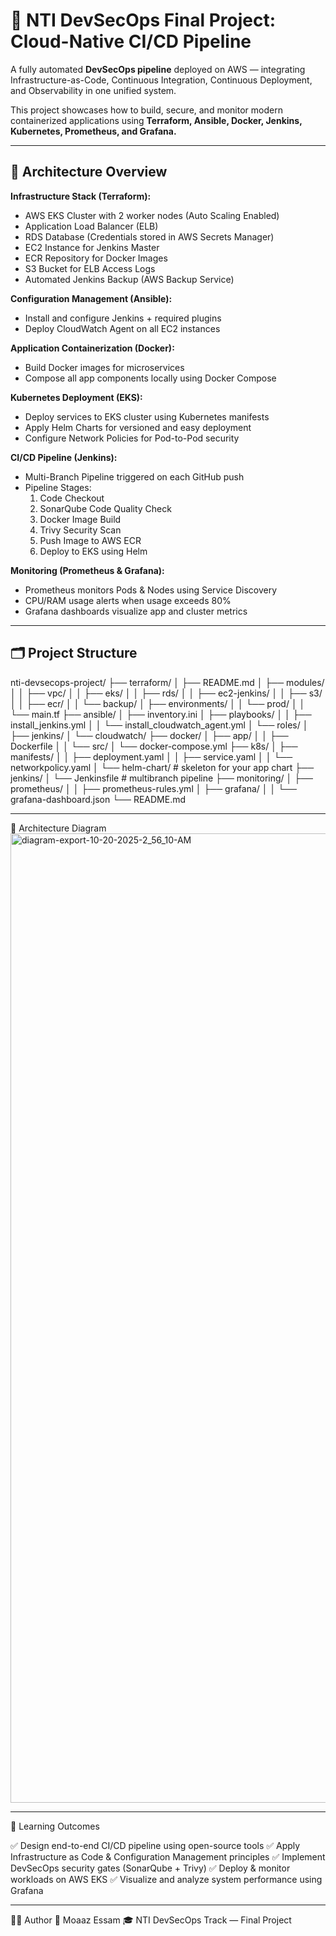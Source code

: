 # 🚀 NTI DevSecOps Final Project: Cloud-Native CI/CD Pipeline

A fully automated **DevSecOps pipeline** deployed on AWS — integrating Infrastructure-as-Code, Continuous Integration, Continuous Deployment, and Observability in one unified system.

This project showcases how to build, secure, and monitor modern containerized applications using **Terraform, Ansible, Docker, Jenkins, Kubernetes, Prometheus, and Grafana.**

------------------------------------------------------------

## 🧱 Architecture Overview

**Infrastructure Stack (Terraform):**
- AWS EKS Cluster with 2 worker nodes (Auto Scaling Enabled)
- Application Load Balancer (ELB)
- RDS Database (Credentials stored in AWS Secrets Manager)
- EC2 Instance for Jenkins Master
- ECR Repository for Docker Images
- S3 Bucket for ELB Access Logs
- Automated Jenkins Backup (AWS Backup Service)

**Configuration Management (Ansible):**
- Install and configure Jenkins + required plugins  
- Deploy CloudWatch Agent on all EC2 instances

**Application Containerization (Docker):**
- Build Docker images for microservices  
- Compose all app components locally using Docker Compose

**Kubernetes Deployment (EKS):**
- Deploy services to EKS cluster using Kubernetes manifests  
- Apply Helm Charts for versioned and easy deployment  
- Configure Network Policies for Pod-to-Pod security

**CI/CD Pipeline (Jenkins):**
- Multi-Branch Pipeline triggered on each GitHub push  
- Pipeline Stages:
  1. Code Checkout  
  2. SonarQube Code Quality Check  
  3. Docker Image Build  
  4. Trivy Security Scan  
  5. Push Image to AWS ECR  
  6. Deploy to EKS using Helm

**Monitoring (Prometheus & Grafana):**
- Prometheus monitors Pods & Nodes using Service Discovery  
- CPU/RAM usage alerts when usage exceeds 80%  
- Grafana dashboards visualize app and cluster metrics

--------------------------------------------------

## 🗂️ Project Structure
nti-devsecops-project/
├── terraform/
│   ├── README.md
│   ├── modules/
│   │   ├── vpc/
│   │   ├── eks/
│   │   ├── rds/
│   │   ├── ec2-jenkins/
│   │   ├── s3/
│   │   ├── ecr/
│   │   └── backup/
│   ├── environments/
│   │   └── prod/
│   │       └── main.tf
├── ansible/
│   ├── inventory.ini
│   ├── playbooks/
│   │   ├── install_jenkins.yml
│   │   └── install_cloudwatch_agent.yml
│   └── roles/
│       ├── jenkins/
│       └── cloudwatch/
├── docker/
│   ├── app/
│   │   ├── Dockerfile
│   │   └── src/
│   └── docker-compose.yml
├── k8s/
│   ├── manifests/
│   │   ├── deployment.yaml
│   │   ├── service.yaml
│   │   └── networkpolicy.yaml
│   └── helm-chart/   # skeleton for your app chart
├── jenkins/
│   └── Jenkinsfile   # multibranch pipeline
├── monitoring/
│   ├── prometheus/
│   │   ├── prometheus-rules.yml
│   ├── grafana/
│   │   └── grafana-dashboard.json
└── README.md


-----------------------------------------------------

📸 Architecture Diagram
<img width="2458" height="1551" alt="diagram-export-10-20-2025-2_56_10-AM" src="https://github.com/user-attachments/assets/7f56c164-f300-4c1c-9f25-c149044ca0d0" />

-------------------------------------------------

🧠 Learning Outcomes

✅ Design end-to-end CI/CD pipeline using open-source tools
✅ Apply Infrastructure as Code & Configuration Management principles
✅ Implement DevSecOps security gates (SonarQube + Trivy)
✅ Deploy & monitor workloads on AWS EKS
✅ Visualize and analyze system performance using Grafana

------------------------------------------------
🧑‍💻 Author
👤 Moaaz Essam
🎓 NTI DevSecOps Track — Final Project






